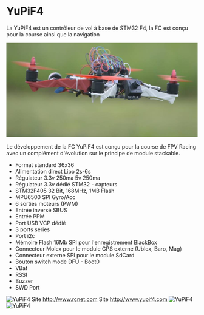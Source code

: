 # YuPiF4
La YuPiF4 est un contrôleur de vol à base de STM32 F4, la FC est conçu pour la course ainsi que la navigation

![YuPiF4](images/YuP.jpg)

Le développement de la FC YuPiF4 est conçu pour la course de FPV Racing avec un complément d'évolution sur le principe de module stackable.

- Format standard 36x36
- Alimentation direct Lipo 2s-6s
- Régulateur 3.3v 250ma 5v 250ma
- Régulateur 3.3v dédié STM32 - capteurs
- STM32F405 32 Bit, 168MHz, 1MB Flash
- MPU6500 SPI Gyro/Acc 
- 6 sorties moteurs (PWM)
- Entrée inversé SBUS
- Entrée PPM
- Port USB VCP dédié
- 3 ports series
- Port i2c
- Mémoire Flash 16Mb SPI pour l'enregistrement BlackBox
- Connecteur Molex pour le module GPS externe (Ublox, Baro, Mag)
- Connecteur externe SPI pour le module SdCard
- Bouton switch mode DFU - Boot0
- VBat
- RSSI
- Buzzer
- SWD Port

![YuPiF4](https://www.yupif4.com/imgs/YuPiF4.jpg)
Site http://www.rcnet.com
Site http://www.yupif4.com
![YuPiF4](https://www.yupif4.com/imgs/FC2.jpg)
![YuPiF4](https://www.yupif4.com/imgs/FC1.jpg)
